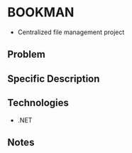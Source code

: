 # BOOKMAN 
- Centralized file management project
## Problem

## Specific Description

## Technologies
- .NET 

## Notes
